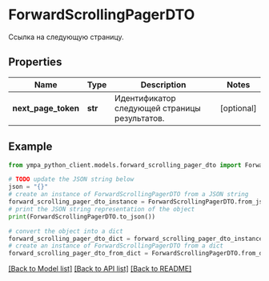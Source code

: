 # ForwardScrollingPagerDTO

Ссылка на следующую страницу. 

## Properties

Name | Type | Description | Notes
------------ | ------------- | ------------- | -------------
**next_page_token** | **str** | Идентификатор следующей страницы результатов. | [optional] 

## Example

```python
from ympa_python_client.models.forward_scrolling_pager_dto import ForwardScrollingPagerDTO

# TODO update the JSON string below
json = "{}"
# create an instance of ForwardScrollingPagerDTO from a JSON string
forward_scrolling_pager_dto_instance = ForwardScrollingPagerDTO.from_json(json)
# print the JSON string representation of the object
print(ForwardScrollingPagerDTO.to_json())

# convert the object into a dict
forward_scrolling_pager_dto_dict = forward_scrolling_pager_dto_instance.to_dict()
# create an instance of ForwardScrollingPagerDTO from a dict
forward_scrolling_pager_dto_from_dict = ForwardScrollingPagerDTO.from_dict(forward_scrolling_pager_dto_dict)
```
[[Back to Model list]](../README.md#documentation-for-models) [[Back to API list]](../README.md#documentation-for-api-endpoints) [[Back to README]](../README.md)


